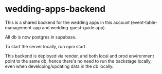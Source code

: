 # wedding-apps-backend

This is a shared backend for the wedding apps in this account (event-table-management-app and wedding-guest-guide app).

All db is now postgres in supabase.

To start the server locally, run npm start.

This backend is deployed via render, and both local and prod environment point to the same db, hence there's no need to run the backstage locally, even when developing/updating data in the db locally.
